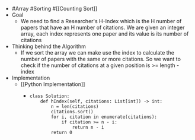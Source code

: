 - #Array #Sorting #[[Counting Sort]]
- Goal
	- We need to find a Researcher's H-Index which is the H number of papers that have an H number of citations. We are given an integer array, each index represents one paper and its value is its number of citations
- Thinking behind the Algorithm
	- If we sort the array we can make use the index to calculate the number of papers with the same or more citations. So we want to check if the number of citations at a given position is >= length - index
- Implementation
	- [[Python Implementation]]
		- ```
		  class Solution:
		      def hIndex(self, citations: List[int]) -> int:
		          n = len(citations)
		          citations.sort()
		          for i, citation in enumerate(citations):
		              if citation >= n - i:
		                  return n - i
		          return 0
		  ```